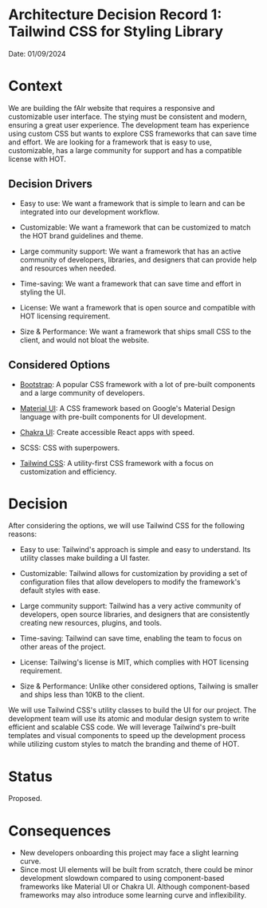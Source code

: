 # Architecture Decision Record 1: Tailwind CSS for Styling Library

Date: 01/09/2024

# Context

We are building the fAIr website that requires a responsive and customizable user interface. The stying must be consistent and modern, ensuring a great user experience. The development team has experience using custom CSS but wants to explore CSS frameworks that can save time and effort. We are looking for a framework that is easy to use, customizable, has a large community for support and has a compatible license with HOT.

## Decision Drivers

- Easy to use: We want a framework that is simple to learn and can be integrated into our development workflow.

- Customizable: We want a framework that can be customized to match the HOT brand guidelines and theme.

- Large community support: We want a framework that has an active community of developers, libraries, and designers that can provide help and resources when needed.

- Time-saving: We want a framework that can save time and effort in styling the UI.

- License: We want a framework that is open source and compatible with HOT licensing requirement.

- Size & Performance: We want a framework that ships small CSS to the client, and would not bloat the website.

## Considered Options

- [Bootstrap](https://getbootstrap.com/): A popular CSS framework with a lot of pre-built components and a large community of developers.

- [Material UI](https://mui.com/material-ui/): A CSS framework based on Google's Material Design language with pre-built components for UI development.

- [Chakra UI](https://v2.chakra-ui.com/): Create accessible React apps with speed.

- SCSS: CSS with superpowers.

- [Tailwind CSS](https://tailwindcss.com/): A utility-first CSS framework with a focus on customization and efficiency.

# Decision

After considering the options, we will use Tailwind CSS for the following reasons:

- Easy to use: Tailwind's approach is simple and easy to understand. Its utility classes make building a UI faster.

- Customizable: Tailwind allows for customization by providing a set of configuration files that allow developers to modify the framework's default styles with ease.

- Large community support: Tailwind has a very active community of developers, open source libraries, and designers that are consistently creating new resources, plugins, and tools.

- Time-saving: Tailwind can save time, enabling the team to focus on other areas of the project.

- License: Tailwing's license is MIT, which complies with HOT licensing requirement.

- Size & Performance: Unlike other considered options, Tailwing is smaller and ships less than 10KB to the client.


We will use Tailwind CSS's utility classes to build the UI for our project. The development team will use its atomic and modular design system to write efficient and scalable CSS code. We will leverage Tailwind's pre-built templates and visual components to speed up the development process while utilizing custom styles to match the branding and theme of HOT.

# Status

Proposed.

# Consequences

- New developers onboarding this project may face a slight learning curve.
- Since most UI elements will be built from scratch, there could be minor development slowdown compared to using component-based frameworks like Material UI or Chakra UI. Although component-based frameworks may also introduce some learning curve and inflexibility.

